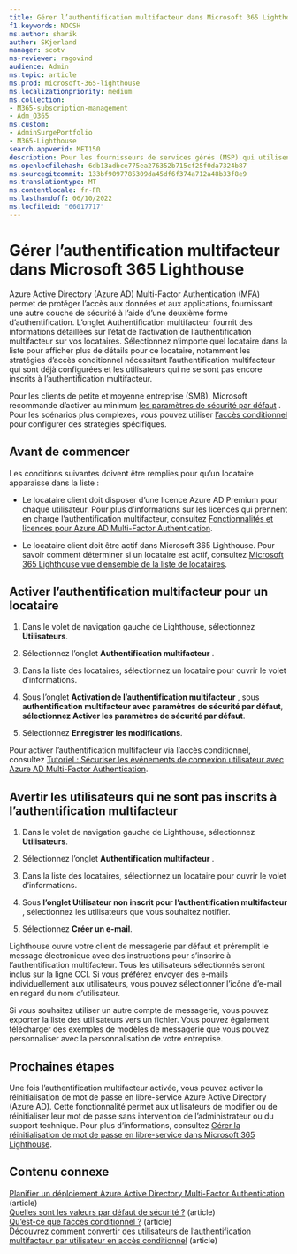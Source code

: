 ```yaml
---
title: Gérer l’authentification multifacteur dans Microsoft 365 Lighthouse
f1.keywords: NOCSH
ms.author: sharik
author: SKjerland
manager: scotv
ms-reviewer: ragovind
audience: Admin
ms.topic: article
ms.prod: microsoft-365-lighthouse
ms.localizationpriority: medium
ms.collection:
- M365-subscription-management
- Adm_O365
ms.custom:
- AdminSurgePortfolio
- M365-Lighthouse
search.appverid: MET150
description: Pour les fournisseurs de services gérés (MSP) qui utilisent Microsoft 365 Lighthouse, découvrez comment gérer l’authentification multifacteur.
ms.openlocfilehash: 6db13adbce775ea276352b715cf25f0da7324b87
ms.sourcegitcommit: 133bf9097785309da45df6f374a712a48b33f8e9
ms.translationtype: MT
ms.contentlocale: fr-FR
ms.lasthandoff: 06/10/2022
ms.locfileid: "66017717"
---
```

# <a name="manage-multifactor-authentication-in-microsoft-365-lighthouse"></a>Gérer l’authentification multifacteur dans Microsoft 365 Lighthouse

Azure Active Directory (Azure AD) Multi-Factor Authentication (MFA) permet de protéger l’accès aux données et aux applications, fournissant une autre couche de sécurité à l’aide d’une deuxième forme d’authentification. L’onglet Authentification multifacteur fournit des informations détaillées sur l’état de l’activation de l’authentification multifacteur sur vos locataires. Sélectionnez n’importe quel locataire dans la liste pour afficher plus de détails pour ce locataire, notamment les stratégies d’accès conditionnel nécessitant l’authentification multifacteur qui sont déjà configurées et les utilisateurs qui ne se sont pas encore inscrits à l’authentification multifacteur.

Pour les clients de petite et moyenne entreprise (SMB), Microsoft recommande d’activer au minimum [les paramètres de sécurité par défaut](/azure/active-directory/fundamentals/concept-fundamentals-security-defaults) . Pour les scénarios plus complexes, vous pouvez utiliser [l’accès conditionnel](/azure/active-directory/conditional-access/overview) pour configurer des stratégies spécifiques.

## <a name="before-you-begin"></a>Avant de commencer

Les conditions suivantes doivent être remplies pour qu’un locataire apparaisse dans la liste :

- Le locataire client doit disposer d’une licence Azure AD Premium pour chaque utilisateur. Pour plus d’informations sur les licences qui prennent en charge l’authentification multifacteur, consultez [Fonctionnalités et licences pour Azure AD Multi-Factor Authentication](/azure/active-directory/authentication/concept-mfa-licensing).

- Le locataire client doit être actif dans Microsoft 365 Lighthouse. Pour savoir comment déterminer si un locataire est actif, consultez [Microsoft 365 Lighthouse vue d’ensemble de la liste de locataires](/microsoft-365/lighthouse/m365-lighthouse-tenant-list-overview).

## <a name="enable-mfa-for-a-tenant"></a>Activer l’authentification multifacteur pour un locataire

1. Dans le volet de navigation gauche de Lighthouse, sélectionnez **Utilisateurs**.

2. Sélectionnez l’onglet **Authentification multifacteur** .

3. Dans la liste des locataires, sélectionnez un locataire pour ouvrir le volet d’informations.

4. Sous l’onglet **Activation de l’authentification multifacteur** , sous **authentification multifacteur avec paramètres de sécurité par défaut**, **sélectionnez Activer les paramètres de sécurité par défaut**.

5. Sélectionnez **Enregistrer les modifications**.

Pour activer l’authentification multifacteur via l’accès conditionnel, consultez [Tutoriel : Sécuriser les événements de connexion utilisateur avec Azure AD Multi-Factor Authentication](/azure/active-directory/authentication/tutorial-enable-azure-mfa).

## <a name="notify-users-who-arent-registered-for-mfa"></a>Avertir les utilisateurs qui ne sont pas inscrits à l’authentification multifacteur

1. Dans le volet de navigation gauche de Lighthouse, sélectionnez **Utilisateurs**.

2. Sélectionnez l’onglet **Authentification multifacteur** .

3. Dans la liste des locataires, sélectionnez un locataire pour ouvrir le volet d’informations.

4. Sous **l’onglet Utilisateur non inscrit pour l’authentification multifacteur** , sélectionnez les utilisateurs que vous souhaitez notifier.

5. Sélectionnez **Créer un e-mail**.

Lighthouse ouvre votre client de messagerie par défaut et préremplit le message électronique avec des instructions pour s’inscrire à l’authentification multifacteur. Tous les utilisateurs sélectionnés seront inclus sur la ligne CCI. Si vous préférez envoyer des e-mails individuellement aux utilisateurs, vous pouvez sélectionner l’icône d’e-mail en regard du nom d’utilisateur.

Si vous souhaitez utiliser un autre compte de messagerie, vous pouvez exporter la liste des utilisateurs vers un fichier. Vous pouvez également télécharger des exemples de modèles de messagerie que vous pouvez personnaliser avec la personnalisation de votre entreprise.

## <a name="next-steps"></a>Prochaines étapes

Une fois l’authentification multifacteur activée, vous pouvez activer la réinitialisation de mot de passe en libre-service Azure Active Directory (Azure AD). Cette fonctionnalité permet aux utilisateurs de modifier ou de réinitialiser leur mot de passe sans intervention de l’administrateur ou du support technique. Pour plus d’informations, consultez [Gérer la réinitialisation de mot de passe en libre-service dans Microsoft 365 Lighthouse](m365-lighthouse-manage-sspr.md).

## <a name="related-content"></a>Contenu connexe

[Planifier un déploiement Azure Active Directory Multi-Factor Authentication](/azure/active-directory/authentication/howto-mfa-getstarted) (article)\
[Quelles sont les valeurs par défaut de sécurité ?](/azure/active-directory/fundamentals/concept-fundamentals-security-defaults) (article)\
[Qu’est-ce que l’accès conditionnel ?](/azure/active-directory/conditional-access/overview) (article)\
[Découvrez comment convertir des utilisateurs de l’authentification multifacteur par utilisateur en accès conditionnel](/azure/active-directory/authentication/howto-mfa-getstarted#convert-users-from-per-user-mfa-to-conditional-access-based-mfa) (article)
